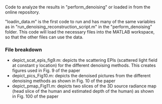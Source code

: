 Code to analyze the results in "perform_denoising" or loaded in from the online repository.

"loadin_data.m" is the first code to run and has many of the same variables as in "run_denoising_reconstruction_script.m" in the "perform_denoising" folder. This code will load the necessary files into the MATLAB workspace, so that the other files can use the data. 

### File breakdown
- depict_scat_epis_fig9.m: depicts the scattering EPIs (scattered light field at constant y location) for the different denoising methods. This creates figures used in Fig. 9 of the paper  
- depict_pics_Fig10.m: depicts the denoised pictures from the different denoising methods as shown in Fig. 10 of the paper  
- depict_pmap_Fig11.m: depicts two slices of the 3D source radiance map (head slice of the human and estimated depth of the human) as shown in Fig. 100 of the paper
